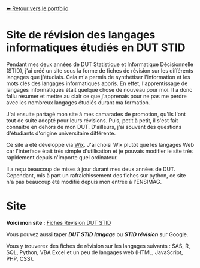 [:arrow_left: Retour vers le portfolio](https://github.com/ThibaultLanthiez/Portfolio)

# Site de révision des langages informatiques étudiés en DUT STID

Pendant mes deux années de DUT Statistique et Informatique Décisionnelle (STID), j'ai créé un site sous la forme de fiches de révision sur les différents langages que j'étudiais. Cela m'a permis de synthétiser l'information et les mots clés des langages informatiques appris. En effet, l'apprentissage de langages informatiques était quelque chose de nouveau pour moi. Il a donc fallu résumer et mettre au clair ce que j'apprenais pour ne pas me perdre avec les nombreux langages étudiés durant ma formation. 

J'ai ensuite partagé mon site à mes camarades de promotion, qu'ils l'ont tout de suite adopté pour leurs révisions. Puis, petit à petit, il s'est fait connaître en dehors de mon DUT. D'ailleurs, j'ai souvent des questions d'étudiants d'origine universitaire différente. 

Ce site a été développé via [Wix](https://fr.wix.com/). J'ai choisi Wix plutôt que les langages Web car l'interface était très simple d'utilisation et je pouvais modifier le site très rapidement depuis n'importe quel ordinateur.

Il a reçu beaucoup de mises à jour durant mes deux années de DUT. Cependant, mis à part un rafraichissement des fiches sur python, ce site n'a pas beaucoup été modifié depuis mon entrée à l'ENSIMAG. 

# Site

**Voici mon site :** [Fiches Révision DUT STID](https://revisioninformatique.wixsite.com/stid)

Vous pouvez aussi taper ***DUT STID langage*** ou ***STID révision*** sur Google.

Vous y trouverez des fiches de révision sur les langages suivants : SAS, R, SQL, Python, VBA Excel et un peu de langages web (HTML, JavaScript, PHP, CSS).

